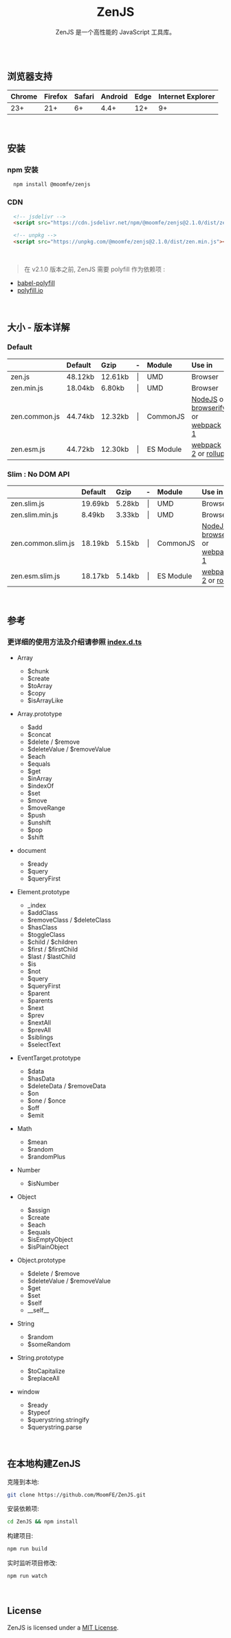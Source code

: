 <div align="center">
  <h1>ZenJS</h1>
  <p>
    ZenJS 是一个高性能的 JavaScript 工具库。
  </p>
</div>

<br>
<br>

## 浏览器支持

| Chrome | Firefox | Safari | Android | Edge | Internet Explorer |
| :-     | :-      | :-     | :-      | :-   | :-                |
| 23+    | 21+     | 6+     | 4.4+    | 12+  | 9+                |


<br>

## 安装

### npm 安装
```bash
  npm install @moomfe/zenjs
```

### CDN
```html
  <!-- jsdelivr -->
  <script src="https://cdn.jsdelivr.net/npm/@moomfe/zenjs@2.1.0/dist/zen.min.js"></script>
```
```html
  <!-- unpkg -->
  <script src="https://unpkg.com/@moomfe/zenjs@2.1.0/dist/zen.min.js"></script>
```


<br>

> 在 v2.1.0 版本之前, ZenJS 需要 polyfill 作为依赖项 :
* [babel-polyfill](https://babeljs.io/docs/usage/polyfill/)
* [polyfill.io](https://cdn.polyfill.io/v2/docs/)

<br>

## 大小 - 版本详解

### Default
|                    | Default | Gzip    |  -  | Module    | Use in  |
| :-                 | :-      | :-      | :-: | :-        | :-      |
| zen.js             | 48.12kb | 12.61kb | \|  | UMD       | Browser |
| zen.min.js         | 18.04kb | 6.80kb | \|  | UMD       | Browser |
| zen.common.js      | 44.74kb | 12.32kb | \|  | CommonJS  | [NodeJS](https://nodejs.org) or [browserify](http://browserify.org) or [webpack 1](https://webpack.github.io) |
| zen.esm.js         | 44.72kb | 12.30kb | \|  | ES Module | [webpack 2](https://webpack.js.org) or [rollup](http://rollupjs.org) |

### Slim : No DOM API
|                    | Default | Gzip    |  -  | Module    | Use in  |
| :-                 | :-      | :-      | :-: | :-        | :-      |
| zen.slim.js        | 19.69kb | 5.28kb | \|  | UMD       | Browser |
| zen.slim.min.js    | 8.49kb | 3.33kb | \|  | UMD       | Browser |
| zen.common.slim.js | 18.19kb | 5.15kb | \|  | CommonJS  | [NodeJS](https://nodejs.org) or [browserify](http://browserify.org) or [webpack 1](https://webpack.github.io) |
| zen.esm.slim.js    | 18.17kb | 5.14kb | \|  | ES Module | [webpack 2](https://webpack.js.org) or [rollup](http://rollupjs.org) |

<br>

## 参考
### 更详细的使用方法及介绍请参照 [index.d.ts](https://github.com/MoomFE/ZenJS/blob/master/index.d.ts)


- Array
  - $chunk
  - $create
  - $toArray
  - $copy
  - $isArrayLike

- Array.prototype
  - $add
  - $concat
  - $delete / $remove
  - $deleteValue / $removeValue
  - $each
  - $equals
  - $get
  - $inArray
  - $indexOf
  - $set
  - $move
  - $moveRange
  - $push
  - $unshift
  - $pop
  - $shift

- document
  - $ready
  - $query
  - $queryFirst

- Element.prototype
  - \_index
  - $addClass
  - $removeClass / $deleteClass
  - $hasClass
  - $toggleClass
  - $child / $children
  - $first / $firstChild
  - $last / $lastChild
  - $is
  - $not
  - $query
  - $queryFirst
  - $parent
  - $parents
  - $next
  - $prev
  - $nextAll
  - $prevAll
  - $siblings
  - $selectText

- EventTarget.prototype
  - $data
  - $hasData
  - $deleteData / $removeData
  - $on
  - $one / $once
  - $off
  - $emit

- Math
  - $mean
  - $random
  - $randomPlus

- Number
  - $isNumber

- Object
  - $assign
  - $create
  - $each
  - $equals
  - $isEmptyObject
  - $isPlainObject

- Object.prototype
  - $delete / $remove
  - $deleteValue / $removeValue
  - $get
  - $set
  - $self
  - \_\_self\_\_

- String
  - $random
  - $someRandom

- String.prototype
  - $toCapitalize
  - $replaceAll

- window
  - $ready
  - $typeof
  - $querystring.stringify
  - $querystring.parse

<br>

## 在本地构建ZenJS

克隆到本地:
```bash
git clone https://github.com/MoomFE/ZenJS.git
```
安装依赖项:
```bash
cd ZenJS && npm install
```
构建项目:
```bash
npm run build
```
实时监听项目修改:
```bash
npm run watch
```

<br>

## License

ZenJS is licensed under a [MIT  License](./LICENSE).